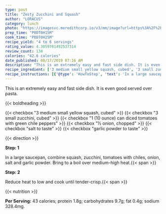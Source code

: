 ```yaml
---
type: post
title: "Zesty Zucchini and Squash"
author: "LORACUS"
category: lunch
photo: "https://imagesvc.meredithcorp.io/v3/mm/image?url=https%3A%2F%2Fimages.media-allrecipes.com%2Fuserphotos%2F886168.jpg"
prep_time: "P0DT0H15M"
cook_time: "P0DT0H25M"
recipe_yield: "4 to 6 servings"
rating_value: 4.3059701492537314
review_count: 134
calories: "42.6 calories"
date_published: 08/17/2019 07:16 AM
description: "This is an extremely easy and fast side dish. It is even good served over pasta."
recipe_ingredient: ['3 medium small yellow squash, cubed', '3 small zucchini, cubed', '1 (10 ounce) can diced tomatoes with green chile peppers', '½ onion, chopped', 'salt to taste', 'garlic powder to taste']
recipe_instructions: [{'@type': 'HowToStep', 'text': 'In a large saucepan, combine squash, zucchini, tomatoes with chiles, onion, salt and garlic powder.  Bring to a boil over medium-high heat.\n'}, {'@type': 'HowToStep', 'text': 'Reduce heat to low and cook until tender-crisp.\n'}]
---
```


This is an extremely easy and fast side dish. It is even good served over pasta. 

{{< boldheading >}}

{{< checkbox "3 medium small yellow squash, cubed" >}}
{{< checkbox "3 small zucchini, cubed" >}}
{{< checkbox "1 (10 ounce) can diced tomatoes with green chile peppers" >}}
{{< checkbox "½  onion, chopped" >}}
{{< checkbox "salt to taste" >}}
{{< checkbox "garlic powder to taste" >}}


{{< direction >}}

**Step: 1**

In a large saucepan, combine squash, zucchini, tomatoes with chiles, onion, salt and garlic powder.  Bring to a boil over medium-high heat.{{< span >}}

**Step: 2**

Reduce heat to low and cook until tender-crisp.{{< span >}}

{{< nutrition >}}

**Per Serving:** 43 calories; protein 1.8g; carbohydrates 9.7g; fat 0.4g; sodium 328.4mg.